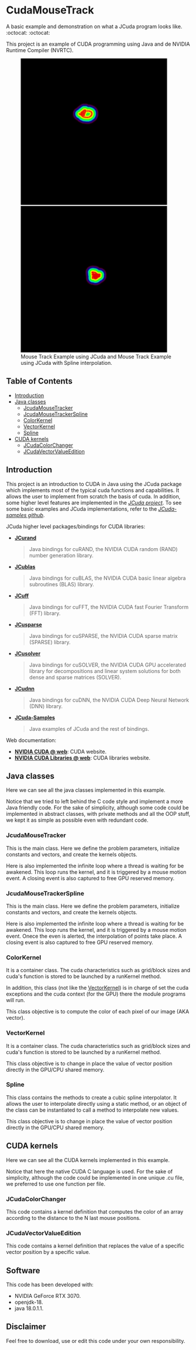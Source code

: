 # CudaMouseTrack
A basic example and demonstration on what a JCuda program looks like. :octocat: :octocat:

This project is an example of CUDA programming using Java and de NVIDIA Runtime Compiler (NVRTC).

<figure>
<img src="https://github.com/SergioOyaga/CudaMouseTrack/blob/master/out/image/MouseTracker-2022-07-10-14-21-17.gif"  title="Mouse Track Example" alt="Mouse Track Example" width="400" height="400" /> <img src="https://github.com/SergioOyaga/CudaMouseTrack/blob/master/out/image/MouseTracker-2022-07-25-18-07-30.gif"  title="Mouse Track Example With Spline" alt="Mouse Track Example With Spline" width="400" height="400" />
<figcaption> Mouse Track Example using JCuda and Mouse Track Example using JCuda with Spline interpolation. </figcaption>
</figure>

## Table of Contents

* [Introduction](#introduction)
* [Java classes](#java-classes)
    * [JcudaMouseTracker](#jCudaMouseTracker)
    * [JcudaMouseTrackerSpline](#jCudaMouseTrackerSpline)
    * [ColorKernel](#colorKernel)
    * [VectorKernel](#vectorKernel)
    * [Spline](#spline)
* [CUDA kernels](#cuda-kernels)
    * [JCudaColorChanger](#JCudaColorChanger)
    * [JCudaVectorValueEdition](#JCudaVectorValueEdition)

## Introduction

This project is an introduction to CUDA in Java using the JCuda package which implements most of the typical cuda functions and capabilities.
It allows the user to implement from scratch the basis of cuda. In addition, some higher level features are implemented in the [_JCuda project_](http://javagl.de/jcuda.org/).
To see some basic examples and JCuda implementations, refer to the [_JCuda-samples github_](https://github.com/jcuda/jcuda-samples).

JCuda higher level packages/bindings for CUDA libraries:

- [**JCurand**](https://github.com/jcuda/jcurand)

  > Java bindings for cuRAND, the NVIDIA CUDA random (RAND) number generation library.

- [**JCublas**](https://github.com/jcuda/jcublas)
  >  Java bindings for cuBLAS, the NVIDIA CUDA basic linear algebra subroutines (BLAS) library.

- [**JCuff**](https://github.com/jcuda/jcufft)
  > Java bindings for cuFFT, the NVIDIA CUDA fast Fourier Transform (FFT) library.

- [**JCusparse**](https://github.com/jcuda/jcusparse)
  > Java bindings for cuSPARSE, the NVIDIA CUDA sparse matrix (SPARSE) library.

- [**JCusolver**](https://github.com/jcuda/jcusolver)
  > Java bindings for cuSOLVER, the NVIDIA CUDA GPU accelerated library for decompositions and linear system solutions for both dense and sparse matrices (SOLVER).

- [**JCudnn**](https://github.com/jcuda/jcudnn)
  > Java bindings for cuDNN, the NVIDIA CUDA Deep Neural Network (DNN) library.
  
- [**JCuda-Samples**](https://github.com/jcuda/jcuda-samples)
  > Java examples of JCuda and the rest of bindings.
  
Web documentation:

- [**NVIDIA CUDA @ web**](https://developer.nvidia.com): CUDA website.
- [**NVIDIA CUDA Libraries @ web**](https://developer.nvidia.com/gpu-accelerated-libraries): CUDA libraries website.


## Java classes
Here we can see all the java classes implemented in this example. 

Notice that we tried to left behind the C code style and implement a more Java friendly code. 
For the sake of simplicity, although some code could be implemented in abstract classes, 
with private methods and all the OOP stuff, we kept it as simple as possible even with redundant code.

### JcudaMouseTracker
This is the main class. Here we define the problem parameters, initialize constants and vectors, and create the kernels 
objects.

Here is also implemented the infinite loop where a thread is waiting for be awakened. This loop runs the kernel, and it 
is triggered by a mouse motion event.
A closing event is also captured to free GPU reserved memory.

### JcudaMouseTrackerSpline
This is the main class. Here we define the problem parameters, initialize constants and vectors, and create the kernels
objects.

Here is also implemented the infinite loop where a thread is waiting for be awakened. This loop runs the kernel, and it
is triggered by a mouse motion event. Onece the even is alerted, the interpolation of points take place.
A closing event is also captured to free GPU reserved memory.

### ColorKernel
It is a container class. The cuda characteristics such as grid/block sizes and cuda's function is stored to be launched 
by a  runKernel method.

In addition, this class (not like the [VectorKernel](#vectorkernel)) is in charge of set the cuda exceptions and the cuda
context (for the GPU) there the module programs will run.

This class objective is to compute the color of each pixel of our image (AKA vector).

### VectorKernel
It is a container class. The cuda characteristics such as grid/block sizes and cuda's function is stored to be launched
by a  runKernel method.

This class objective is to change in place the value of vector position directly in the GPU/CPU shared memory.

### Spline
This class contains the methods to create a cubic spline interpolator. It allows the user to interpolate directly using 
a static method, or an object of the class can be instantiated to call a method to interpolate new values.

This class objective is to change in place the value of vector position directly in the GPU/CPU shared memory.

## CUDA kernels
Here we can see all the CUDA kernels implemented in this example.

Notice that here the native CUDA C language is used.
For the sake of simplicity, although the code could be implemented in one unique .cu file, we preferred to use one 
function per file.

### JCudaColorChanger
This code contains a kernel definition that computes the color of an array according to the distance to the N last mouse
positions.
### JCudaVectorValueEdition
This code contains a kernel definition that replaces the value of a specific vector position by a specific value.
## Software
This code has been developed with:
- NVIDIA GeForce RTX 3070.
- openjdk-18.
- java 18.0.1.1.

## Disclaimer
Feel free to download, use or edit this code under your own responsibility.

